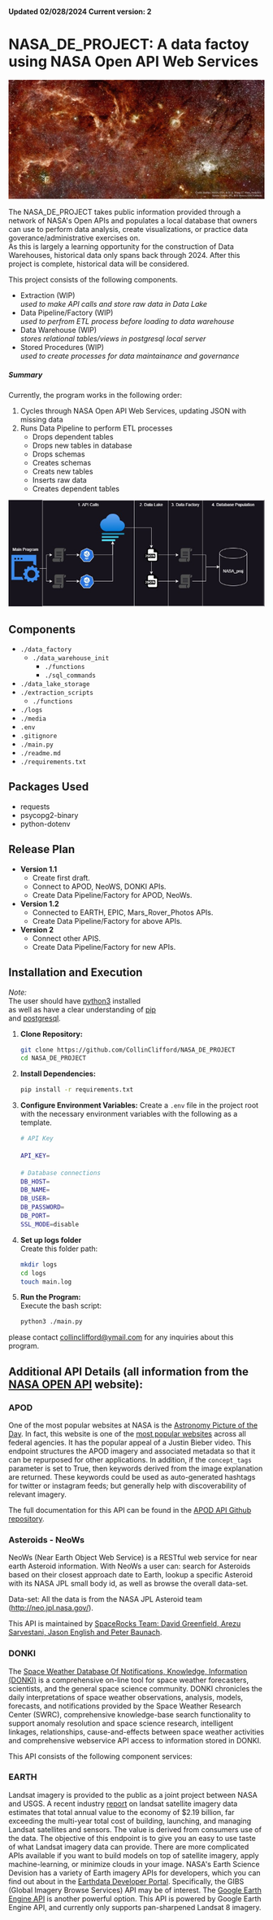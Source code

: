 #### Updated 02/028/2024 Current version: 2

# NASA_DE_PROJECT: A data factoy using NASA Open API Web Services 
![Nasa Astronomy Picture of the Day Example](./media/apod.jpg)

The NASA_DE_PROJECT takes public information provided through a network of NASA's Open APIs and populates a local database that owners can use to perform data analysis, create visualizations, or practice data goverance/administrative exercises on.\
As this is largely a learning opportunity for the construction of Data Warehouses, historical data only spans back through 2024.  After this project is complete, historical data will be considered.

This project consists of the following components.
- Extraction (WIP)\
*used to make API calls and store raw data in Data Lake*
- Data Pipeline/Factory (WIP)\
*used to perfrom ETL process before loading to data warehouse*
- Data Warehouse (WIP)\
*stores relational tables/views in postgresql local server*
- Stored Procedures (WIP)\
*used to create processes for data maintainance and governance*

##### Summary

Currently, the program works in the following order:
1. Cycles through NASA Open API Web Services, updating JSON with missing data
2. Runs Data Pipeline to perform ETL processes
    - Drops dependent tables
    - Drops new tables in database
    - Drops schemas
    - Creates schemas
    - Creats new tables
    - Inserts raw data
    - Creates dependent tables

![NASA_proj workflow diagram](./media/NASA_proj_wf.jpg)  

## Components

- `./data_factory`
    - `./data_warehouse_init`
        - `./functions`
        - `./sql_commands`
- `./data_lake_storage`
- `./extraction_scripts`
    - `./functions`
- `./logs`
- `./media`
- `.env`
- `.gitignore`
- `./main.py`
- `./readme.md`
- `./requirements.txt`

## Packages Used
- requests
- psycopg2-binary
- python-dotenv

## Release Plan
- **Version 1.1**
    - Create first draft.
    - Connect to APOD, NeoWS, DONKI APIs.
    - Create Data Pipeline/Factory for APOD, NeoWs.
- **Version 1.2**
    - Connected to EARTH, EPIC, Mars_Rover_Photos APIs.
    - Create Data Pipeline/Factory for above APIs.
- **Version 2**
    - Connect other APIS.
    - Create Data Pipeline/Factory for new APIs.
    
## Installation and Execution
*Note:*\
The user should have [python3](https://pypi.org/project/pip/) installed\
as well as have a clear understanding of [pip](https://pypi.org/project/pip/)\
and [postgresql](https://pypi.org/project/pip/).
1. **Clone Repository:**
    ```bash
    git clone https://github.com/CollinClifford/NASA_DE_PROJECT
    cd NASA_DE_PROJECT
2. **Install Dependencies:**
    ```bash
    pip install -r requirements.txt
3. **Configure Environment Variables:**
    Create a `.env` file in the project root with the necessary environment variables with the following as a template.
    ```bash
    # API Key

    API_KEY=

    # Database connections
    DB_HOST=
    DB_NAME=
    DB_USER=
    DB_PASSWORD=
    DB_PORT=
    SSL_MODE=disable
4. **Set up logs folder**\
    Create this folder path:
    ```bash
    mkdir logs
    cd logs
    touch main.log
5. **Run the Program:**\
    Execute the bash script:
    ```bash
    python3 ./main.py

please contact collinclifford@ymail.com for any inquiries about this program.

## Additional API Details (all information from the [NASA OPEN API](https://analytics.usa.gov/) website):
### APOD
One of the most popular websites at NASA is the [Astronomy Picture of the Day](http://apod.nasa.gov/apod/astropix.html). In fact, this website is one of the [most popular websites](https://analytics.usa.gov/) across all federal agencies. It has the popular appeal of a Justin Bieber video. This endpoint structures the APOD imagery and associated metadata so that it can be repurposed for other applications. In addition, if the `concept_tags` parameter is set to True, then keywords derived from the image explanation are returned. These keywords could be used as auto-generated hashtags for twitter or instagram feeds; but generally help with discoverability of relevant imagery.

The full documentation for this API can be found in the [APOD API Github repository](https://github.com/nasa/apod-api).
### Asteroids - NeoWs
NeoWs (Near Earth Object Web Service) is a RESTful web service for near earth Asteroid information. With NeoWs a user can: search for Asteroids based on their closest approach date to Earth, lookup a specific Asteroid with its NASA JPL small body id, as well as browse the overall data-set.

Data-set: All the data is from the NASA JPL Asteroid team (http://neo.jpl.nasa.gov/).

This API is maintained by [SpaceRocks Team: David Greenfield, Arezu Sarvestani, Jason English and Peter Baunach](https://github.com/SpaceRocks/).
### DONKI
The [Space Weather Database Of Notifications, Knowledge, Information (DONKI)](https://ccmc.gsfc.nasa.gov/tools/DONKI/) is a comprehensive on-line tool for space weather forecasters, scientists, and the general space science community. DONKI chronicles the daily interpretations of space weather observations, analysis, models, forecasts, and notifications provided by the Space Weather Research Center (SWRC), comprehensive knowledge-base search functionality to support anomaly resolution and space science research, intelligent linkages, relationships, cause-and-effects between space weather activities and comprehensive webservice API access to information stored in DONKI.

This API consists of the following component services:
### EARTH
Landsat imagery is provided to the public as a joint project between NASA and USGS. A recent industry [report](http://www.fgdc.gov/ngac/meetings/december-2014/ngac-landsat-economic-value-paper-2014-update.pdf) on landsat satellite imagery data estimates that total annual value to the economy of $2.19 billion, far exceeding the multi-year total cost of building, launching, and managing Landsat satellites and sensors. The value is derived from consumers use of the data. The objective of this endpoint is to give you an easy to use taste of what Landsat imagery data can provide. There are more complicated APIs available if you want to build models on top of satellite imagery, apply machine-learning, or minimize clouds in your image. NASA's Earth Science Devision has a variety of Earth imagery APIs for developers, which you can find out about in the [Earthdata Developer Portal](https://earthdata.nasa.gov/collaborate/open-data-services-and-software/api). Specifically, the GIBS (Global Imagery Browse Services) API may be of interest. The [Google Earth Engine API](https://earthengine.google.com/) is another powerful option. This API is powered by Google Earth Engine API, and currently only supports pan-sharpened Landsat 8 imagery.